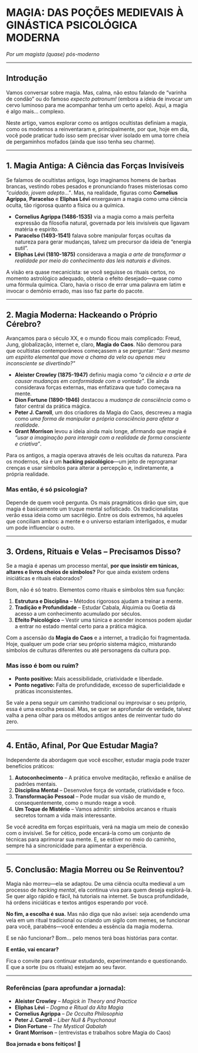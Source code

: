 # **MAGIA: DAS POÇÕES MEDIEVAIS À GINÁSTICA PSICOLÓGICA MODERNA**  
*Por um magista (quase) pós-moderno*  

---

## **Introdução**  

Vamos conversar sobre magia. Mas, calma, não estou falando de “varinha de condão” ou do famoso *expecto patronum!* (embora a ideia de invocar um cervo luminoso para me acompanhar tenha um certo apelo). Aqui, a magia é algo mais... complexo.  

Neste artigo, vamos explorar como os antigos ocultistas definiam a magia, como os modernos a reinventaram e, principalmente, por que, hoje em dia, você pode praticar tudo isso sem precisar viver isolado em uma torre cheia de pergaminhos mofados (ainda que isso tenha seu charme).  

---

## **1. Magia Antiga: A Ciência das Forças Invisíveis**  

Se falamos de ocultistas antigos, logo imaginamos homens de barbas brancas, vestindo robes pesados e pronunciando frases misteriosas como *"cuidado, jovem adepto..."*. Mas, na realidade, figuras como **Cornelius Agrippa**, **Paracelso** e **Eliphas Lévi** enxergavam a magia como uma ciência oculta, tão rigorosa quanto a física ou a química.  

- **Cornelius Agrippa (1486-1535)** via a magia como a mais perfeita expressão da filosofia natural, governada por leis invisíveis que ligavam matéria e espírito.  
- **Paracelso (1493-1541)** falava sobre manipular forças ocultas da natureza para gerar mudanças, talvez um precursor da ideia de “energia sutil”.  
- **Eliphas Lévi (1810-1875)** considerava a magia *a arte de transformar a realidade por meio do conhecimento das leis naturais e divinas*.  

A visão era quase mecanicista: se você seguisse os rituais certos, no momento astrológico adequado, obteria o efeito desejado—quase como uma fórmula química. Claro, havia o risco de errar uma palavra em latim e invocar o demônio errado, mas isso faz parte do pacote.  

---

## **2. Magia Moderna: Hackeando o Próprio Cérebro?**  

Avançamos para o século XX, e o mundo ficou mais complicado: Freud, Jung, globalização, internet e, claro, **Magia do Caos**. Não demorou para que ocultistas contemporâneos começassem a se perguntar: *"Será mesmo um espírito elemental que move a chama da vela ou apenas meu inconsciente se divertindo?"*  

- **Aleister Crowley (1875-1947)** definiu magia como *“a ciência e a arte de causar mudanças em conformidade com a vontade”*. Ele ainda considerava forças externas, mas enfatizava que tudo começava na mente.  
- **Dion Fortune (1890-1946)** destacou a *mudança de consciência* como o fator central da prática mágica.  
- **Peter J. Carroll**, um dos criadores da Magia do Caos, descreveu a magia como *uma forma de manipular a própria consciência para afetar a realidade*.  
- **Grant Morrison** levou a ideia ainda mais longe, afirmando que magia é *“usar a imaginação para interagir com a realidade de forma consciente e criativa”*.  

Para os antigos, a magia operava através de leis ocultas da natureza. Para os modernos, ela é um **hacking psicológico**—um jeito de reprogramar crenças e usar símbolos para alterar a percepção e, indiretamente, a própria realidade.  

### **Mas então, é só psicologia?**  
Depende de quem você pergunta. Os mais pragmáticos dirão que sim, que magia é basicamente um truque mental sofisticado. Os tradicionalistas verão essa ideia como um sacrilégio. Entre os dois extremos, há aqueles que conciliam ambos: a mente e o universo estariam interligados, e mudar um pode influenciar o outro.  

---

## **3. Ordens, Rituais e Velas – Precisamos Disso?**  

Se a magia é apenas um processo mental, **por que insistir em túnicas, altares e livros cheios de símbolos?** Por que ainda existem ordens iniciáticas e rituais elaborados?  

Bom, não é só teatro. Elementos como rituais e símbolos têm sua função:  
1. **Estrutura e Disciplina** – Métodos rigorosos ajudam a treinar a mente.  
2. **Tradição e Profundidade** – Estudar Cabala, Alquimia ou Goetia dá acesso a um conhecimento acumulado por séculos.  
3. **Efeito Psicológico** – Vestir uma túnica e acender incensos podem ajudar a entrar no estado mental certo para a prática mágica.  

Com a ascensão da **Magia do Caos** e a internet, a tradição foi fragmentada. Hoje, qualquer um pode criar seu próprio sistema mágico, misturando símbolos de culturas diferentes ou até personagens da cultura pop.  

### **Mas isso é bom ou ruim?**  
- **Ponto positivo:** Mais acessibilidade, criatividade e liberdade.  
- **Ponto negativo:** Falta de profundidade, excesso de superficialidade e práticas inconsistentes.  

Se vale a pena seguir um caminho tradicional ou improvisar o seu próprio, essa é uma escolha pessoal. Mas, se quer se aprofundar de verdade, talvez valha a pena olhar para os métodos antigos antes de reinventar tudo do zero.  

---

## **4. Então, Afinal, Por Que Estudar Magia?**  

Independente da abordagem que você escolher, estudar magia pode trazer benefícios práticos:  

1. **Autoconhecimento** – A prática envolve meditação, reflexão e análise de padrões mentais.  
2. **Disciplina Mental** – Desenvolve força de vontade, criatividade e foco.  
3. **Transformação Pessoal** – Pode mudar sua visão de mundo e, consequentemente, como o mundo reage a você.  
4. **Um Toque de Mistério** – Vamos admitir: símbolos arcanos e rituais secretos tornam a vida mais interessante.  

Se você acredita em forças espirituais, verá na magia um meio de conexão com o invisível. Se for cético, pode encará-la como um conjunto de técnicas para aprimorar sua mente. E, se estiver no meio do caminho, sempre há a sincronicidade para apimentar a experiência.  

---

## **5. Conclusão: Magia Morreu ou Se Reinventou?**  

Magia não morreu—ela se adaptou. De uma ciência oculta medieval a um processo de *hacking mental*, ela continua viva para quem deseja explorá-la. Se quer algo rápido e fácil, há tutoriais na internet. Se busca profundidade, há ordens iniciáticas e textos antigos esperando por você.  

**No fim, a escolha é sua.** Mas não diga que não avisei: seja acendendo uma vela em um ritual tradicional ou criando um sigilo com memes, se funcionar para você, parabéns—você entendeu a essência da magia moderna.  

E se não funcionar? Bom... pelo menos terá boas histórias para contar.  

**E então, vai encarar?**  

Fica o convite para continuar estudando, experimentando e questionando. E que a sorte (ou os rituais) estejam ao seu favor.  

---

### **Referências (para aprofundar a jornada):**  
- **Aleister Crowley** – *Magick in Theory and Practice*  
- **Eliphas Lévi** – *Dogma e Ritual da Alta Magia*  
- **Cornelius Agrippa** – *De Occulta Philosophia*  
- **Peter J. Carroll** – *Liber Null & Psychonaut*  
- **Dion Fortune** – *The Mystical Qabalah*  
- **Grant Morrison** – (entrevistas e trabalhos sobre Magia do Caos)  

**Boa jornada e bons feitiços!** 🔮  

